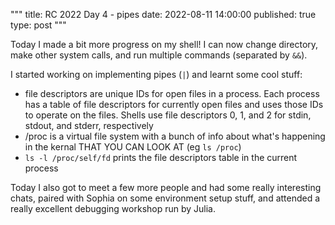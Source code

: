 """
title: RC 2022 Day 4 - pipes
date: 2022-08-11 14:00:00
published: true
type: post
"""

Today I made a bit more progress on my shell!  I can now change directory, make other system calls, and run multiple commands (separated by `&&`).  

I started working on implementing pipes (`|`) and learnt some cool stuff:

- file descriptors are unique IDs for open files in a process.  Each process has a table of file descriptors for currently open files and uses those IDs to operate on the files.  Shells use file descriptors 0, 1, and 2 for stdin, stdout, and stderr, respectively
- /proc is a virtual file system with a bunch of info about what's happening in the kernal THAT YOU CAN LOOK AT (eg `ls /proc`)
- `ls -l /proc/self/fd` prints the file descriptors table in the current process

Today I also got to meet a few more people and had some really interesting chats, paired with Sophia on some environment setup stuff, and attended a really excellent debugging workshop run by Julia.
